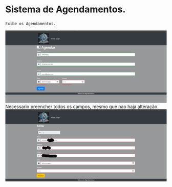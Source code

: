 # Sistema de Agendamentos.
    Exibe os Agendamentos.
![Página de Agendamentos.](prints/agendamento.png)
    Necessario preencher todos os campos, mesmo que nao haja alteração.
![Página de Atualizaçao.](prints/atualiz.png)
 
